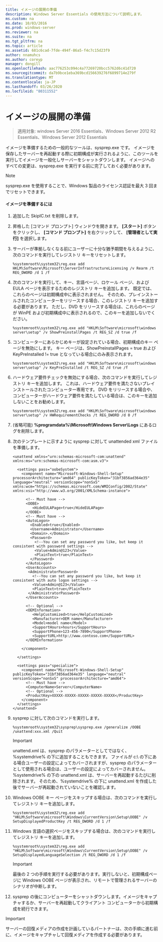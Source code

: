 ```yaml
---
title: イメージの展開の準備
description: Windows Server Essentials の使用方法について説明します。
ms.custom: na
ms.date: 10/03/2016
ms.prod: windows-server
ms.reviewer: na
ms.suite: na
ms.tgt_pltfrm: na
ms.topic: article
ms.assetid: 681c6cad-7fde-494f-86a5-f4c7c15d23f9
author: nnamuhcs
ms.author: coreyp
manager: dongill
ms.openlocfilehash: aac776253c094c4a77269720bcc5762d6c41d720
ms.sourcegitcommit: da7b9bce1eba369bcd156639276f6899714e279f
ms.translationtype: MT
ms.contentlocale: ja-JP
ms.lasthandoff: 03/26/2020
ms.locfileid: "80311552"
---
```

# <a name="preparing-the-image-for-deployment"></a>イメージの展開の準備

>適用対象: windows Server 2016 Essentials、Windows Server 2012 R2 Essentials、Windows Server 2012 Essentials

イメージを準備するための一般的なツールは、sysprep.exe です。 イメージを保存したサーバーを再起動する際に初期構成が実行されるように、このツールを実行してイメージを一般化しサーバーをシャットダウンします。 イメージへのすべての変更は、sysprep.exe を実行する前に完了しておく必要があります。  
  
> [!NOTE]
>  sysprep.exe を使用することで、Windows 製品のライセンス認証を最大 3 回までリセットできます。  
  
#### <a name="to-prepare-the-image"></a>イメージを準備するには  
  
1.  追加した SkipIC.txt を削除します。  
  
2.  昇格した [コマンド プロンプト] ウィンドウを開きます。 **[スタート]** ボタンをクリックし、 **[コマンド プロンプト]** を右クリックして、 **[管理者として実行]** を選択します。  
  
3.  サーバーが準拠しなくなる前にユーザーに十分な猶予期間を与えるように、次のコマンドを実行してレジストリ キーをリセットします。  
  
    ```  
    %systemroot%\system32\reg.exe add HKLM\Software\Microsoft\ServerInfrastructureLicensing /v Rearm /t REG_DWORD /d 1 /f  
    ```  
  
4.  次のコマンドを実行して、キー、言語ページ、ロケール ページ、および EULA ページを表示するためのレジストリ キーを追加します。 既定では、これらのページは初期構成中に表示されません。 そのため、プレインストールされたコンピューターをリリースする場合、このレジストリ キーを追加する必要があります。 ただし、DVD をリリースする場合は、これらのページが WinPE および初期構成中に表示されるので、このキーを追加しないでください。  
  
    ```  
    %systemroot%\system32\reg.exe add "HKLM\Software\microsoft\windows server\setup" /v ShowPreinstallPages /t REG_SZ /d true /f  
    ```  
  
5.  コンピューターにあらかじめキーが設定されている場合、初期構成のキー ページを無効にします。 キー ページは、ShowPreinstallPages = true および KeyPreInstalled != true となっている場合にのみ表示されます。  
  
    ```  
    %systemroot%\system32\reg.exe add "HKLM\Software\microsoft\windows server\setup" /v KeyPreInstalled /t REG_SZ /d true /f  
    ```  
  
6.  ハードウェア要件チェックを無効にする場合、次のコマンドを実行してレジストリ キーを追加します。 これは、ハードウェア要件を満たさないプレインストールされたコンピューター専用です。 DVD をリリースする場合や、コンピューターがハードウェア要件を満たしている場合は、このキーを追加しないことをお勧めします。  
  
    ```  
    %systemroot%\system32\reg.exe add "HKLM\Software\microsoft\windows server\setup" /v HWRequirementChecks /t REG_DWORD /d 0 /f  
    ```  
  
7.  (省略可能) **%programdata%\Microsoft\Windows Server\Logs** にあるログを削除します。  
  
8.  次のテンプレートに示すように sysprep に対して unattended xml ファイルを準備します。  
  
    ```  
    <unattend xmlns="urn:schemas-microsoft-com:unattend" xmlns:ms="urn:schemas-microsoft-com:asm.v3">  
  
      <settings pass="oobeSystem">  
        <component name="Microsoft-Windows-Shell-Setup" processorArchitecture="amd64" publicKeyToken="31bf3856ad364e35" language="neutral" versionScope="nonSxS" xmlns:wcm="https://schemas.microsoft.com/WMIConfig/2002/State" xmlns:xsi="http://www.w3.org/2001/XMLSchema-instance">  
  
          <!-- Must have -->  
          <OOBE>  
             <HideEULAPage>true</HideEULAPage>  
          </OOBE>  
          <!-- Must have -->  
          <AutoLogon>   
            <Enabled>true</Enabled>   
            <Username>Administrator</Username>   
            <Domain>.</Domain>   
            <Password>   
              <!--You can set any password you like, but keep it consistent with password settings -->       
              <Value>Admin@123</Value>   
              <PlainText>true</PlainText>   
            </Password>   
          </AutoLogon>   
          <UserAccounts>   
           <AdministratorPassword>   
             <!--You can set any password you like, but keep it consistent with auto logon settings -->       
             <Value>Admin@123</Value>   
             <PlainText>true</PlainText>   
           </AdministratorPassword>   
          </UserAccounts>  
  
          <!-- Optional -->  
          <OEMInformation>  
             <HelpCustomized>true</HelpCustomized>  
             <Manufacturer>OEM name</Manufacturer>  
             <Model>model name</Model>  
             <SupportHours>hours</SupportHours>  
             <SupportPhone>123-456-7890</SupportPhone>  
             <SupportURL>http://www.contoso.com</SupportURL>  
          </OEMInformation>  
  
        </component>  
  
      </settings>  
  
      <settings pass="specialize">  
        <component name="Microsoft-Windows-Shell-Setup" publicKeyToken="31bf3856ad364e35" language="neutral" versionScope="nonSxS" processorArchitecture="amd64">  
          <!-- Must have -->  
          <ComputerName>Server</ComputerName>          
          <!-- Optional -->  
          <ProductKey>XXXXX-XXXXX-XXXXX-XXXXX-XXXXX</ProductKey>  
        </component>  
      </settings>  
    </unattend>  
    ```  
  
9. sysprep に対して次のコマンドを実行します。  
  
    ```  
    %systemroot%\system32\sysprep\sysprep.exe /generalize /OOBE /unattend:xxx.xml /Quit  
    ```  
  
    > [!IMPORTANT]
    >  unattend.xml は、sysprep のパラメーターとしてではなく、%systemdrive% の下に追加することもできます。 ファイルが c:\ の下にある場合ユーザーの設定によってカバーされますが、sysprep のパラメーターとして使用される場合は、ユーザーの設定によってカバーされません。 %systemdrive% の下の unattend.xml は、サーバーを再起動するたびに削除されます。 そのため、%systemdrive% の下に unattend.xml を作成した後でサーバーが再起動されていないことを確認します。  
  
10. Windows OOBE キー ページをスキップする場合は、次のコマンドを実行してレジストリ キーを追加します。  
  
    ```  
    %systemroot%\system32\reg.exe add "HKLM\Software\microsoft\Windows\CurrentVersion\Setup\OOBE" /v SetupDisplayedProductKey /t REG_DWORD /d 1 /f  
    ```  
  
11. Windows 言語の選択ページをスキップする場合は、次のコマンドを実行してレジストリ キーを追加します。  
  
    ```  
    %systemroot%\system32\reg.exe add "HKLM\Software\microsoft\Windows\CurrentVersion\Setup\OOBE" /v SetupDisplayedLanguageSelection /t REG_DWORD /d 1 /f  
    ```  
  
    > [!IMPORTANT]
    >  最後の 2 つの手順を実行する必要があります。実行しないと、初期構成ページに Windows OOBE ページが表示され、リモートで管理されるサーバーのシナリオが中断します。  
  
12. sysprep の後にコンピューターをシャットダウンします。イメージをキャプチャするか、サーバーを再起動してクライアント コンピューターから初期構成を続行できます。  
  
> [!IMPORTANT]
>  サーバーの回復メディアの作成を計画しているパートナーは、次の手順に進む前に、イメージをキャプチャして回復メディアを作成する必要があります。